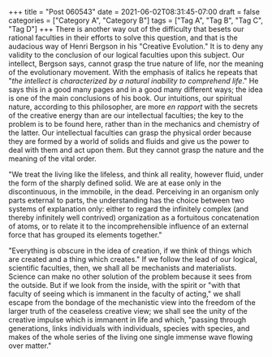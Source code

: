+++
title = "Post 060543"
date = 2021-06-02T08:31:45-07:00
draft = false
categories = ["Category A", "Category B"]
tags = ["Tag A", "Tag B", "Tag C", "Tag D"]
+++
There is another way out of the difficulty that besets our rational faculties in their efforts to solve this question, and that is the audacious way of Henri Bergson in his "Creative Evolution." It is to deny any validity to the conclusion of our logical faculties upon this subject. Our intellect, Bergson says, cannot grasp the true nature of life, nor the meaning of the evolutionary movement. With the emphasis of italics he repeats that "_the intellect is characterized by a natural inability to comprehend life_." He says this in a good many pages and in a good many different ways; the idea is one of the main conclusions of his book. Our intuitions, our spiritual nature, according to this philosopher, are more _en rapport_ with the secrets of the creative energy than are our intellectual faculties; the key to the problem is to be found here, rather than in the mechanics and chemistry of the latter. Our intellectual faculties can grasp the physical order because they are formed by a world of solids and fluids and give us the power to deal with them and act upon them. But they cannot grasp the nature and the meaning of the vital order.

"We treat the living like the lifeless, and think all reality, however fluid, under the form of the sharply defined solid. We are at ease only in the discontinuous, in the immobile, in the dead. Perceiving in an organism only parts external to parts, the understanding has the choice between two systems of explanation only: either to regard the infinitely complex (and thereby infinitely well contrived) organization as a fortuitous concatenation of atoms, or to relate it to the incomprehensible influence of an external force that has grouped its elements together."

"Everything is obscure in the idea of creation, if we think of things which are created and a thing which creates." If we follow the lead of our logical, scientific faculties, then, we shall all be mechanists and materialists. Science can make no other solution of the problem because it sees from the outside. But if we look from the inside, with the spirit or "with that faculty of seeing which is immanent in the faculty of acting," we shall escape from the bondage of the mechanistic view into the freedom of the larger truth of the ceaseless creative view; we shall see the unity of the creative impulse which is immanent in life and which, "passing through generations, links individuals with individuals, species with species, and makes of the whole series of the living one single immense wave flowing over matter."
